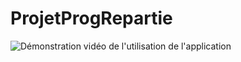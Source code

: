 # ProjetProgRepartie

![Démonstration vidéo de l'utilisation de l'application](https://youtu.be/57ymhYCMo4A)
